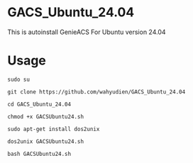 # GACS_Ubuntu_24.04
This is autoinstall GenieACS For Ubuntu version 24.04 

# Usage
```
sudo su
```
```
git clone https://github.com/wahyudien/GACS_Ubuntu_24.04
```
```
cd GACS_Ubuntu_24.04
```
```
chmod +x GACSUbuntu24.sh
```
```
sudo apt-get install dos2unix
```
```
dos2unix GACSUbuntu24.sh
```
```
bash GACSUbuntu24.sh
```
